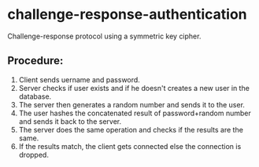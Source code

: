 # challenge-response-authentication
Challenge-response protocol using a symmetric key cipher.
## Procedure:
1. Client sends uername and password.
2. Server checks if user exists and if he doesn't creates a new user in the database.
3. The server then generates a random number and sends it to the user.
4. The user hashes the concatenated result of password+random number and sends it back to the server. 
5. The server does the same operation and checks if the results are the same.
6. If the results match, the client gets connected else the connection is dropped.
